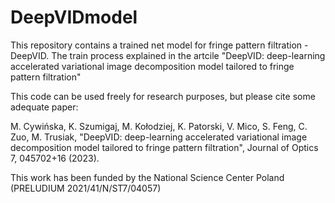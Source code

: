 # DeepVIDmodel
This repository contains a trained net model for fringe pattern filtration - DeepVID. The train process explained in the artcile "DeepVID: deep-learning accelerated variational image decomposition model tailored to fringe pattern filtration"

This code can be used freely for research purposes, but please cite some adequate paper:

M. Cywińska, K. Szumigaj, M. Kołodziej, K. Patorski, V. Mico, S. Feng, C. Zuo, M. Trusiak, "DeepVID: deep-learning accelerated variational image decomposition model tailored to fringe pattern filtration", Journal of Optics 7, 045702+16 (2023).

This work has been funded by the National Science Center Poland (PRELUDIUM 2021/41/N/ST7/04057)
